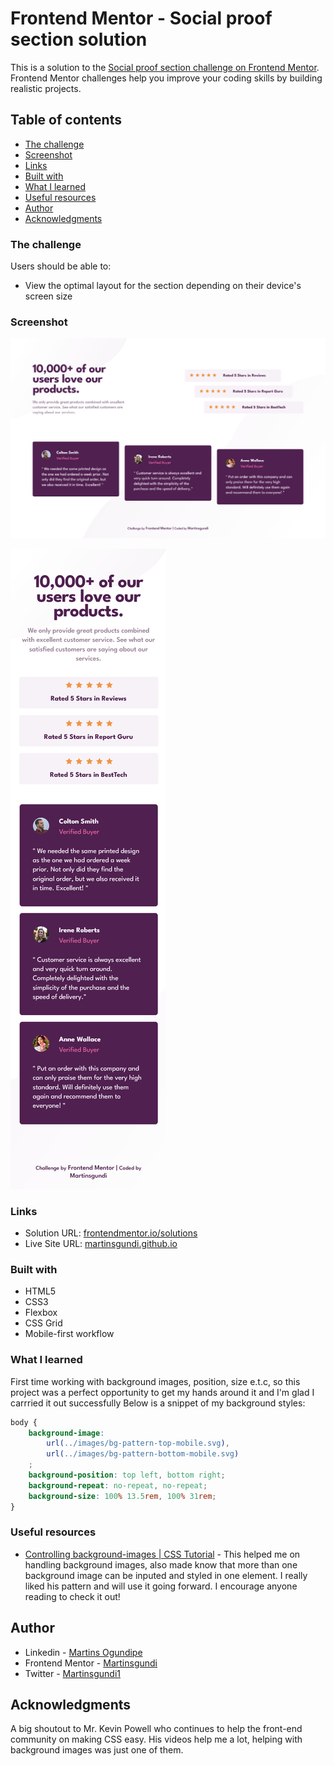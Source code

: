 # Frontend Mentor - Social proof section solution

This is a solution to the [Social proof section challenge on Frontend Mentor](https://www.frontendmentor.io/challenges/social-proof-section-6e0qTv_bA). Frontend Mentor challenges help you improve your coding skills by building realistic projects. 

## Table of contents

  - [The challenge](#the-challenge)
  - [Screenshot](#screenshot)
  - [Links](#links)
  - [Built with](#built-with)
  - [What I learned](#what-i-learned)
  - [Useful resources](#useful-resources)
  - [Author](#author)
  - [Acknowledgments](#acknowledgments)




### The challenge

Users should be able to:

- View the optimal layout for the section depending on their device's screen size

### Screenshot


![](./images/Screenshot%20Desktop%20Frontend%20Mentor%20Social%20proof%20section.png)


![](<images/Screenshot Mobile Frontend Mentor Social proof section.png>)



### Links

- Solution URL: [frontendmentor.io/solutions](https://www.frontendmentor.io/solutions/responsive-socialproofsection-using-flexbox-and-grid-layout-kUDsUyW3Yf)
- Live Site URL: [martinsgundi.github.io](https://martinsgundi.github.io/Frontend-mentor-social-proof-section/)

### Built with  

- HTML5
- CSS3
- Flexbox
- CSS Grid
- Mobile-first workflow


### What I learned

First time working with background images, position, size e.t.c, so this project was a perfect opportunity to get my hands around it and I'm glad I carrried it out successfully
Below is a snippet of my background styles:

```css
body {
    background-image: 
        url(../images/bg-pattern-top-mobile.svg),
        url(../images/bg-pattern-bottom-mobile.svg)
    ;
    background-position: top left, bottom right;
    background-repeat: no-repeat, no-repeat;
    background-size: 100% 13.5rem, 100% 31rem;
}
```

### Useful resources

- [Controlling background-images | CSS Tutorial](https://www.youtube.com/watch?v=3T_Jy1CqH9k) - This helped me on handling background images, also made know that more than one background image can be inputed and styled in one element. I really liked his pattern and will use it going forward. I encourage anyone reading to check it out!

## Author

- Linkedin - [Martins Ogundipe](https://www.linkedin.com/in/martinsgundi)
- Frontend Mentor - [Martinsgundi](https://www.frontendmentor.io/profile/Martinsgundi)
- Twitter - [Martinsgundi1](https://www.twitter.com/martinsgundi1)

## Acknowledgments

A big shoutout to Mr. Kevin Powell who continues to help the front-end community on making CSS easy. 
His videos help me a lot, helping with background images was just one of them.